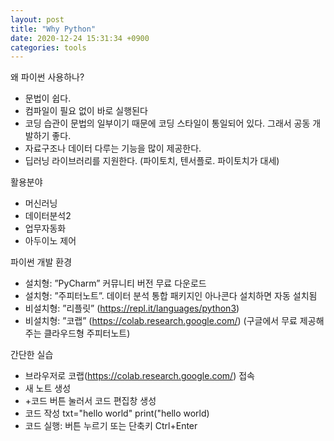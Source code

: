 ```yaml
---
layout: post
title: "Why Python"
date: 2020-12-24 15:31:34 +0900
categories: tools
---
```


왜 파이썬 사용하나?

- 문법이 쉽다.
- 컴파일이 필요 없이 바로 실행된다
- 코딩 습관이 문법의 일부이기 때문에 코딩 스타일이 통일되어 있다. 그래서 공동 개발하기 좋다.
- 자료구조나 데이터 다루는 기능을 많이 제공한다.
- 딥러닝 라이브러리를 지원한다. (파이토치, 텐서플로. 파이토치가 대세)

활용분야

- 머신러닝
- 데이터분석2
- 업무자동화
- 아두이노 제어

파이썬 개발 환경

- 설치형: ”PyCharm” 커뮤니티 버전 무료 다운로드
- 설치형: ”주피터노트”. 데이터 분석 통합 패키지인 아나콘다 설치하면 자동 설치됨
- 비설치형: ”리플릿” (https://repl.it/languages/python3)
- 비설치형: ”코랩” (https://colab.research.google.com/) (구글에서 무료 제공해주는 클라우드형 주피터노트)

간단한 실습

- 브라우저로 코랩(https://colab.research.google.com/) 접속
- 새 노트 생성
- +코드 버튼 눌러서 코드 편집창 생성
- 코드 작성
  txt="hello world"
  print("hello world)
- 코드 실행: 버튼 누르기 또는 단축키 Ctrl+Enter
